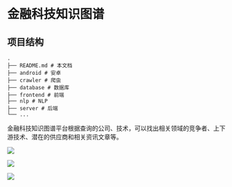 # 金融科技知识图谱

## 项目结构

    .
    ├── README.md # 本文档
    ├── android # 安卓
    ├── crawler # 爬虫
    ├── database # 数据库
    ├── frontend # 前端
    ├── nlp # NLP
    ├── server # 后端
    └── ...

金融科技知识图谱平台根据查询的公司、技术，可以找出相关领域的竞争者、上下游技术、潜在的供应商和相关资讯文章等。

![](https://tva1.sinaimg.cn/large/006y8mN6ly1g6thr7iktuj31dg0nh46s.jpg)

![](https://tva1.sinaimg.cn/large/006y8mN6ly1g6tjj46kmkj31400u0x5m.jpg)

![](https://tva1.sinaimg.cn/large/006y8mN6ly1g6tjjebgt8j31kz0u0b29.jpg)
